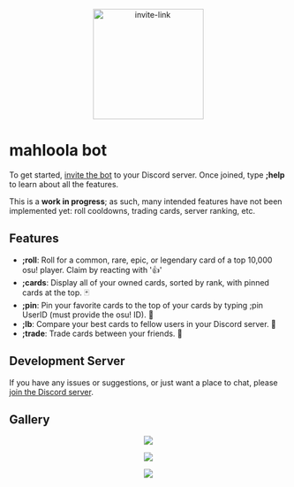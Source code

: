 <a href="https://discord.com/api/oauth2/authorize?client_id=674498529489846272&permissions=2147609664&scope=applications.commands%20bot">
  <p align="center">
  <img src="https://i.imgur.com/RZHlVph.png" alt="invite-link" width="200"/>
  </p>
</a>


# mahloola bot

To get started, <a href="https://discord.com/api/oauth2/authorize?client_id=674498529489846272&permissions=2147609664&scope=applications.commands%20bot">invite the bot</a> to your Discord server. Once joined, type **;help** to learn about all the features.

This is a **work in progress**; as such, many intended features have not been implemented yet: roll cooldowns, trading cards, server ranking, etc.

## Features
- **;roll**: Roll for a common, rare, epic, or legendary card of a top 10,000 osu! player. Claim by reacting with '👍'
- **;cards**: Display all of your owned cards, sorted by rank, with pinned cards at the top. 🃏
- **;pin**: Pin your favorite cards to the top of your cards by typing ;pin UserID (must provide the osu! ID). 📌
- **;lb**: Compare your best cards to fellow users in your Discord server. 🥇
- **;trade**: Trade cards between your friends. 🤝

## Development Server
If you have any issues or suggestions, or just want a place to chat, please <a href="https://discord.gg/VBMSxEhW">join the Discord server</a>.

## Gallery
<p align="center">
  <img src="https://user-images.githubusercontent.com/61226619/165325851-c5ba184c-f3ed-4c3b-8182-652669f10ee3.png" />
</p>
<p align="center">
  <img src="https://cdn.discordapp.com/attachments/910050057712193548/969891898527481916/unknown.png" />
</p>
<p align="center">
  <img src="https://cdn.discordapp.com/attachments/449722595911139328/972353408323420240/IMG_1723.png" />
</p>



